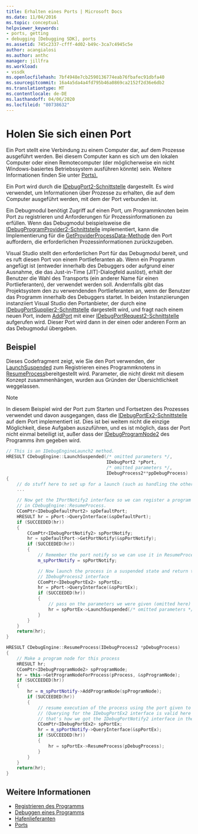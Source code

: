 ```yaml
---
title: Erhalten eines Ports | Microsoft Docs
ms.date: 11/04/2016
ms.topic: conceptual
helpviewer_keywords:
- ports, getting
- debugging [Debugging SDK], ports
ms.assetid: 745c2337-cfff-4d02-b49c-3ca7c4945c5e
author: acangialosi
ms.author: anthc
manager: jillfra
ms.workload:
- vssdk
ms.openlocfilehash: 7bf4948e7cb2590136774eab76fbafec91dbfa40
ms.sourcegitcommit: 16a4a5da4a4fd795b46a0869ca2152f2d36e6db2
ms.translationtype: MT
ms.contentlocale: de-DE
ms.lasthandoff: 04/06/2020
ms.locfileid: "80738632"
---
```

# <a name="get-a-port"></a>Holen Sie sich einen Port
Ein Port stellt eine Verbindung zu einem Computer dar, auf dem Prozesse ausgeführt werden. Bei diesem Computer kann es sich um den lokalen Computer oder einen Remotecomputer (der möglicherweise ein nicht Windows-basiertes Betriebssystem ausführen könnte) sein. Weitere Informationen finden Sie unter [Ports).](../../extensibility/debugger/ports.md)

Ein Port wird durch die [IDebugPort2-Schnittstelle](../../extensibility/debugger/reference/idebugport2.md) dargestellt. Es wird verwendet, um Informationen über Prozesse zu erhalten, die auf dem Computer ausgeführt werden, mit dem der Port verbunden ist.

Ein Debugmodul benötigt Zugriff auf einen Port, um Programmknoten beim Port zu registrieren und Anforderungen für Prozessinformationen zu erfüllen. Wenn das Debugmodul beispielsweise die [IDebugProgramProvider2-Schnittstelle](../../extensibility/debugger/reference/idebugprogramprovider2.md) implementiert, kann die Implementierung für die [GetProviderProcessData-Methode](../../extensibility/debugger/reference/idebugprogramprovider2-getproviderprocessdata.md) den Port auffordern, die erforderlichen Prozessinformationen zurückzugeben.

Visual Studio stellt den erforderlichen Port für das Debugmodul bereit, und es ruft diesen Port von einem Portlieferanten ab. Wenn ein Programm angefügt ist (entweder innerhalb des Debuggers oder aufgrund einer Ausnahme, die das Just-in-Time [JIT]-Dialogfeld auslöst), erhält der Benutzer die Wahl des Transports (ein anderer Name für einen Portlieferanten), der verwendet werden soll. Andernfalls gibt das Projektsystem den zu verwendenden Portlieferanten an, wenn der Benutzer das Programm innerhalb des Debuggers startet. In beiden Instanziierungen instanziiert Visual Studio den Portanbieter, der durch eine [IDebugPortSupplier2-Schnittstelle](../../extensibility/debugger/reference/idebugportsupplier2.md) dargestellt wird, und fragt nach einem neuen Port, indem [AddPort](../../extensibility/debugger/reference/idebugportsupplier2-addport.md) mit einer [IDebugPortRequest2-Schnittstelle](../../extensibility/debugger/reference/idebugportrequest2.md) aufgerufen wird. Dieser Port wird dann in der einen oder anderen Form an das Debugmodul übergeben.

## <a name="example"></a>Beispiel
Dieses Codefragment zeigt, wie Sie den Port verwenden, der [LaunchSuspended](../../extensibility/debugger/reference/idebugenginelaunch2-launchsuspended.md) zum Registrieren eines Programmknotens in [ResumeProcess](../../extensibility/debugger/reference/idebugenginelaunch2-resumeprocess.md)bereitgestellt wird. Parameter, die nicht direkt mit diesem Konzept zusammenhängen, wurden aus Gründen der Übersichtlichkeit weggelassen.

> [!NOTE]
> In diesem Beispiel wird der Port zum Starten und Fortsetzen des Prozesses verwendet und davon ausgegangen, dass die [IDebugPortEx2-Schnittstelle](../../extensibility/debugger/reference/idebugportex2.md) auf dem Port implementiert ist. Dies ist bei weitem nicht die einzige Möglichkeit, diese Aufgaben auszuführen, und es ist möglich, dass der Port nicht einmal beteiligt ist, außer dass der [IDebugProgramNode2](../../extensibility/debugger/reference/idebugprogramnode2.md) des Programms ihm gegeben wird.

```cpp
// This is an IDebugEngineLaunch2 method.
HRESULT CDebugEngine::LaunchSuspended(/* omitted parameters */,
                                      IDebugPort2 *pPort,
                                      /* omitted parameters */,
                                      IDebugProcess2**ppDebugProcess)
{
    // do stuff here to set up for a launch (such as handling the other parameters)
    ...

    // Now get the IPortNotify2 interface so we can register a program node
    // in CDebugEngine::ResumeProcess.
    CComPtr<IDebugDefaultPort2> spDefaultPort;
    HRESULT hr = pPort->QueryInterface(&spDefaultPort);
    if (SUCCEEDED(hr))
    {
        CComPtr<IDebugPortNotify2> spPortNotify;
        hr = spDefaultPort->GetPortNotify(&spPortNotify);
        if (SUCCEEDED(hr))
        {
            // Remember the port notify so we can use it in ResumeProcess.
            m_spPortNotify = spPortNotify;

            // Now launch the process in a suspended state and return the
            // IDebugProcess2 interface
            CComPtr<IDebugPortEx2> spPortEx;
            hr = pPort->QueryInterface(&spPortEx);
            if (SUCCEEDED(hr))
            {
                // pass on the parameters we were given (omitted here)
                hr = spPortEx->LaunchSuspended(/* omitted parameters */,ppDebugProcess)
            }
        }
    }
    return(hr);
}

HRESULT CDebugEngine::ResumeProcess(IDebugProcess2 *pDebugProcess)
{
    // Make a program node for this process
    HRESULT hr;
    CComPtr<IDebugProgramNode2> spProgramNode;
    hr = this->GetProgramNodeForProcess(pProcess, &spProgramNode);
    if (SUCCEEDED(hr))
    {
        hr = m_spPortNotify->AddProgramNode(spProgramNode);
        if (SUCCEEDED(hr))
        {
            // resume execution of the process using the port given to us earlier.
            // (Querying for the IDebugPortEx2 interface is valid here since
            // that's how we got the IDebugPortNotify2 interface in the first place.)
            CComPtr<IDebugPortEx2> spPortEx;
            hr = m_spPortNotify->QueryInterface(&spPortEx);
            if (SUCCEEDED(hr))
            {
                hr = spPortEx->ResumeProcess(pDebugProcess);
            }
        }
    }
    return(hr);
}
```

## <a name="see-also"></a>Weitere Informationen
- [Registrieren des Programms](../../extensibility/debugger/registering-the-program.md)
- [Debuggen eines Programms](../../extensibility/debugger/enabling-a-program-to-be-debugged.md)
- [Hafenlieferanten](../../extensibility/debugger/port-suppliers.md)
- [Ports](../../extensibility/debugger/ports.md)
